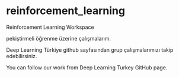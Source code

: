 # reinforcement_learning
Reinforcement Learning Workspace


pekiştirmeli öğrenme üzerine çalışmalarım.

Deep Learning Türkiye github sayfasından grup çalışmalarımızı takip edebilirsiniz.

You can follow our work from Deep Learning Turkey GitHub page.
